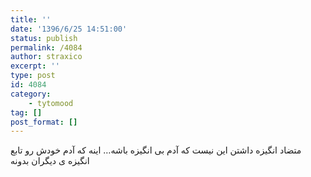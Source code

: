 ```yaml
---
title: ''
date: '1396/6/25 14:51:00'
status: publish
permalink: /4084
author: straxico
excerpt: ''
type: post
id: 4084
category:
    - tytomood
tag: []
post_format: []
---
```

متضاد انگیزه داشتن این نیست که آدم بی انگیزه باشه… اینه که آدم خودش رو تابع انگیزه ی دیگران بدونه
